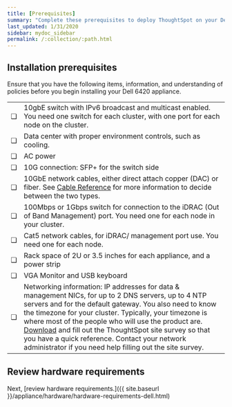 ```yaml
---
title: [Prerequisites]
summary: "Complete these prerequisites to deploy ThoughtSpot on your Dell appliance."
last_updated: 1/31/2020
sidebar: mydoc_sidebar
permalink: /:collection/:path.html
---
```

## Installation prerequisites
Ensure that you have the following items, information, and understanding of policies before you begin installing your Dell 6420 appliance.

<table>
<tr>
<td>&#10063;</td>
<td>10gbE switch with IPv6 broadcast and multicast enabled. You need one switch for each cluster, with one port for each node on the cluster.</td></tr>

<tr>
<td>&#10063;</td>
<td>Data center with proper environment controls, such as cooling.</td></tr>

<tr>
<td>&#10063;</td>
<td>AC power</td></tr>

<tr>
<td>&#10063;</td>
<td>10G connection: SFP+ for the switch side</td></tr>

<tr>
<td>&#10063;</td>
<td>10GbE network cables, either direct attach copper (DAC) or fiber. See <a href="cable-networking.html">Cable Reference</a> for more information to decide between the two types.</td></tr>

<tr>
<td>&#10063;</td>
<td>100Mbps or 1Gbps switch for connection to the iDRAC (Out of Band Management) port. You need one for each node in your cluster.</td></tr>

<tr>
<td>&#10063;</td>
<td>Cat5 network cables, for iDRAC/ management port use. You need one for each node.</td></tr>

<tr>
<td>&#10063;</td>
<td>Rack space of 2U or 3.5 inches for each appliance, and a power strip</td></tr>

<tr>
<td>&#10063;</td>
<td>VGA Monitor and USB keyboard</td></tr>

<tr>
<td>&#10063;</td>
<td>Networking information: IP addresses for data & management NICs, for up to 2 DNS servers, up to 4 NTP servers and for the default gateway. You also need to know the timezone for your cluster. Typically, your timezone is where most of the people who will use the product are. <a href="{{ site.baseurl }}/site-survey.pdf" download>Download</a> and fill out the ThoughtSpot site survey so that you have a quick reference. Contact your network administrator if you need help filling out the site survey. </td></tr></table>

## Review hardware requirements
Next, [review hardware requirements.]({{ site.baseurl }}/appliance/hardware/hardware-requirements-dell.html)
